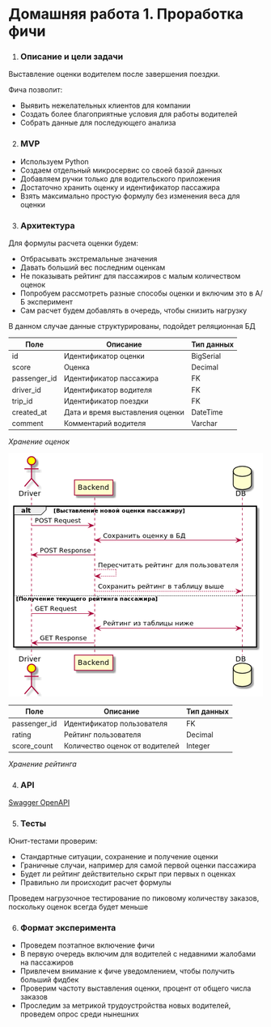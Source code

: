 # Домашняя работа 1. Проработка фичи

1. ### Описание и цели задачи

Выставление оценки водителем после завершения поездки.

Фича позволит:

- Выявить нежелательных клиентов для компании
- Создать более благоприятные условия для работы водителей
- Собрать данные для последующего анализа

2. ### MVP

- Используем Python
- Создаем отдельный микросервис со своей базой данных
- Добавляем ручки только для водительского приложения
- Достаточно хранить оценку и идентификатор пассажира
- Взять максимально простую формулу без изменения веса для оценки

3. ### Архитектура

Для формулы расчета оценки будем:

- Отбрасывать экстремальные значения
- Давать больший вес последним оценкам
- Не показывать рейтинг для пассажиров с малым количеством оценок
- Попробуем рассмотреть разные способы оценки и включим это в А/Б эксперимент
- Сам расчет будем добавлять в очередь, чтобы снизить нагрузку

В данном случае данные структурированы, подойдет реляционная БД

| Поле | Описание | Тип данных |
| ---- | -------- | ---------- |
| id | Идентификатор оценки | BigSerial
| score | Оценка | Decimal
| passenger_id | Идентификатор пассажира | FK
| driver_id | Идентификатор водителя | FK
| trip_id | Идентификатор поездки | FK
| created_at | Дата и время выставления оценки | DateTime
| comment | Комментарий водителя | Varchar

*Хранение оценок*

![Здесь должна быть ссылка на картинку](graph.png)

| Поле | Описание | Тип данных |
| ---- | -------- | ---------- |
| passenger_id | Идентификатор пользователя | FK
| rating | Рейтинг пользователя | Decimal
| score_count | Количество оценок от водителей | Integer

*Хранение рейтинга*

4. ### API

[Swagger OpenAPI](openapi.yaml)

5. ### Тесты

Юнит-тестами проверим:

- Стандартные ситуации, сохранение и получение оценки
- Граничные случаи, например для самой первой оценки пассажира
- Будет ли рейтинг действительно скрыт при первых n оценках
- Правильно ли происходит расчет формулы

Проведем нагрузочное тестирование по пиковому количеству заказов, поскольку оценок всегда будет меньше

6. ### Формат эксперимента

- Проведем поэтапное включение фичи
- В первую очередь включим для водителей с недавними жалобами на пассажиров
- Привлечем внимание к фиче уведомлением, чтобы получить больший фидбек
- Проверим частоту выставления оценки, процент от общего числа заказов
- Проследим за метрикой трудоустройства новых водителей, проведем опрос среди нынешних
